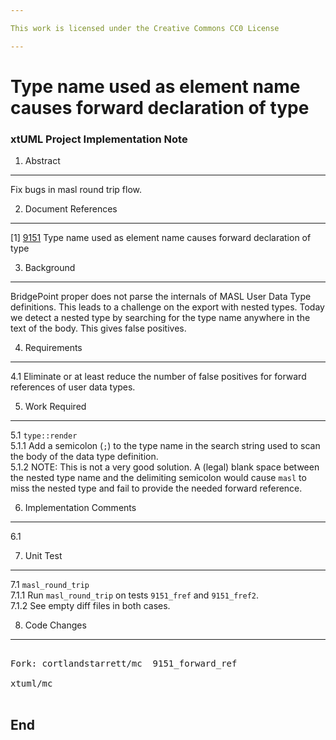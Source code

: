 ```yaml
---

This work is licensed under the Creative Commons CC0 License

---
```


# Type name used as element name causes forward declaration of type
### xtUML Project Implementation Note


1. Abstract
-----------
Fix bugs in masl round trip flow.

2. Document References
----------------------
[1] [9151](https://support.onefact.net/redmine/issues/9151) Type name used as element name causes forward declaration of type  

3. Background
-------------
BridgePoint proper does not parse the internals of MASL User Data Type
definitions.  This leads to a challenge on the export with nested types.
Today we detect a nested type by searching for the type name anywhere in
the text of the body.  This gives false positives.

4. Requirements
---------------
4.1 Eliminate or at least reduce the number of false positives for forward
references of user data types.

5. Work Required
----------------
5.1 `type::render`  
5.1.1 Add a semicolon (`;`) to the type name in the search string used to
scan the body of the data type definition.  
5.1.2 NOTE:  This is not a very good solution.  A (legal) blank space
between the nested type name and the delimiting semicolon would cause
`masl` to miss the nested type and fail to provide the needed forward
reference.

6. Implementation Comments
--------------------------
6.1 

7. Unit Test
------------
7.1 `masl_round_trip`  
7.1.1 Run `masl_round_trip` on tests `9151_fref` and `9151_fref2`.  
7.1.2 See empty diff files in both cases.  


8. Code Changes
---------------
<pre>

Fork: cortlandstarrett/mc  9151_forward_ref

xtuml/mc

</pre>

End
---

